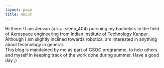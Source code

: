 ```yaml
---
layout: page
title: About
---
```


Hi there ! I am Jeevan (a.k.a. sleep_404) pursuing my bachelors
in the field of Aerospace engineering from Indian Institute of
Technology Kanpur. Although I am slightly inclined towards
robotics, am interested in anything about technology in general.  
This blog is maintained by me as part of GSOC programme, to help
others and myself in keeping track of the work done during summer.
Have a good day ;)
